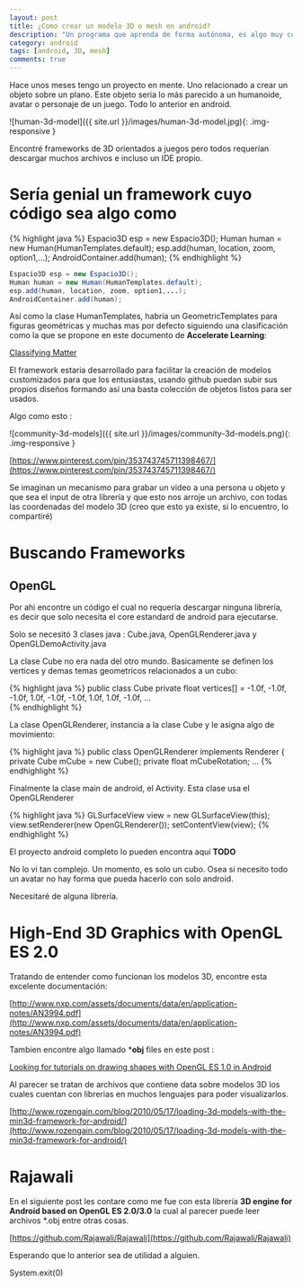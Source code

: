 ```yaml
---
layout: post
title: ¿Como crear un modelo 3D o mesh en android?
description: "Un programa que aprenda de forma autónoma, es algo muy complejo."
category: android
tags: [android, 3D, mesh]
comments: true  
---
```


Hace unos meses tengo un proyecto en mente. Uno relacionado a crear un objeto sobre un plano. Este objeto seria lo más parecido a un humanoide, avatar o personaje de un juego. Todo lo anterior en android.

![human-3d-model]({{ site.url }}/images/human-3d-model.jpg){: .img-responsive }

Encontré frameworks de 3D orientados a juegos pero todos requerían descargar muchos archivos e incluso un IDE propio.

# Sería genial un framework cuyo código sea algo como

{% highlight java %}
Espacio3D esp = new Espacio3D();
Human human = new Human(HumanTemplates.default);
esp.add(human, location, zoom, option1,...);
AndroidContainer.add(human);
{% endhighlight %}

```java
Espacio3D esp = new Espacio3D();
Human human = new Human(HumanTemplates.default);
esp.add(human, location, zoom, option1,...);
AndroidContainer.add(human);
```


Así como la clase HumanTemplates, habría un GeometricTemplates para figuras geométricas y muchas mas por defecto siguiendo una clasificación
como la que se propone en este documento de **Accelerate Learning**:

[Classifying Matter](http://www.katyisd.org/campus/KDE/Documents/Second%20Grade/Classifying%20Matter.pdf)

El framework estaria desarrollado para facilitar la creación de modelos customizados para que los entusiastas, usando github puedan subir sus propios diseños formando 
así una basta colección de objetos listos para ser usados. 

Algo como esto :

![community-3d-models]({{ site.url }}/images/community-3d-models.png){: .img-responsive }

[https://www.pinterest.com/pin/353743745711398467/](https://www.pinterest.com/pin/353743745711398467/)

Se imaginan un mecanismo para grabar un video a una persona u objeto y que sea el input de otra librería y que esto nos arroje un archivo,
con todas las coordenadas del modelo 3D (creo que esto ya existe, si lo encuentro, lo compartiré)

# Buscando Frameworks

## OpenGL 

Por ahi encontre un código el cual no requería descargar ninguna librería, es decir que solo necesita el core estandard de android para ejecutarse.

Solo se necesitó 3 clases java : Cube.java, OpenGLRenderer.java y OpenGLDemoActivity.java

La clase Cube no era nada del otro mundo. Basicamente se definen los vertices y demas temas geometricos relacionados a un cubo:

{% highlight java %}
public class Cube
    private float vertices[] = 
            -1.0f, -1.0f, -1.0f,
            1.0f, -1.0f, -1.0f,
            1.0f,  1.0f, -1.0f,
...            
{% endhighlight %}

La clase OpenGLRenderer, instancia a la clase Cube y le asigna algo de movimiento:

{% highlight java %}
public class OpenGLRenderer implements Renderer {
    private Cube mCube = new Cube();
    private float mCubeRotation;
...
{% endhighlight %}

Finalmente la clase main de android, el Activity. Esta clase usa el OpenGLRenderer

{% highlight java %}
GLSurfaceView view = new GLSurfaceView(this);
view.setRenderer(new OpenGLRenderer());
setContentView(view);
{% endhighlight %}

El proyecto android completo lo pueden encontra aquí **TODO**

No lo vi tan complejo. Un momento, es solo un cubo. Osea si necesito todo un avatar no hay forma que pueda hacerlo con solo android.

Necesitaré de alguna librería. 

# High-End 3D Graphics with OpenGL ES 2.0

Tratando de entender como funcionan los modelos 3D, encontre esta excelente documentación:

[http://www.nxp.com/assets/documents/data/en/application-notes/AN3994.pdf](http://www.nxp.com/assets/documents/data/en/application-notes/AN3994.pdf)

Tambien encontre algo llamado ***obj** files en este post : 

[Looking for tutorials on drawing shapes with OpenGL ES 1.0 in Android](http://stackoverflow.com/a/10308822/3957754)

Al parecer se tratan de archivos que contiene data sobre modelos 3D los cuales cuentan con librerias en muchos lenguajes para poder visualizarlos.

[http://www.rozengain.com/blog/2010/05/17/loading-3d-models-with-the-min3d-framework-for-android/](http://www.rozengain.com/blog/2010/05/17/loading-3d-models-with-the-min3d-framework-for-android/)


# Rajawali

En el siguiente post les contare como me fue con esta librería  **3D engine for Android based on OpenGL ES 2.0/3.0** la cual al parecer puede leer archivos *.obj entre otras cosas.

[https://github.com/Rajawali/Rajawali](https://github.com/Rajawali/Rajawali)

Esperando que lo anterior sea de utilidad a alguien.

System.exit(0)
